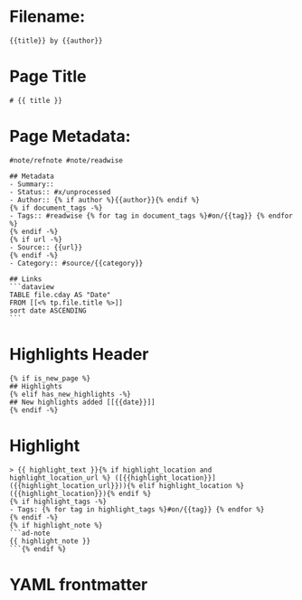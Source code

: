 # Filename:
```
{{title}} by {{author}}
```

# Page Title
```
# {{ title }}
```
# Page Metadata:
````
#note/refnote #note/readwise

## Metadata
- Summary:: 
- Status:: #x/unprocessed
- Author:: {% if author %}{{author}}{% endif %}
{% if document_tags -%}
- Tags:: #readwise {% for tag in document_tags %}#on/{{tag}} {% endfor %}
{% endif -%}
{% if url -%}
- Source:: {{url}}
{% endif -%}
- Category:: #source/{{category}}

## Links
```dataview
TABLE file.cday AS "Date"
FROM [[<% tp.file.title %>]]
sort date ASCENDING
```
````

# Highlights Header
```
{% if is_new_page %}
## Highlights
{% elif has_new_highlights -%}
## New highlights added [[{{date}}]]
{% endif -%}
```

# Highlight
````
> {{ highlight_text }}{% if highlight_location and highlight_location_url %} ([{{highlight_location}}]({{highlight_location_url}})){% elif highlight_location %} ({{highlight_location}}){% endif %}
{% if highlight_tags -%}
- Tags: {% for tag in highlight_tags %}#on/{{tag}} {% endfor %}
{% endif -%}
{% if highlight_note %}
```ad-note
{{ highlight_note }}
```{% endif %}

````

# YAML frontmatter
```

```
